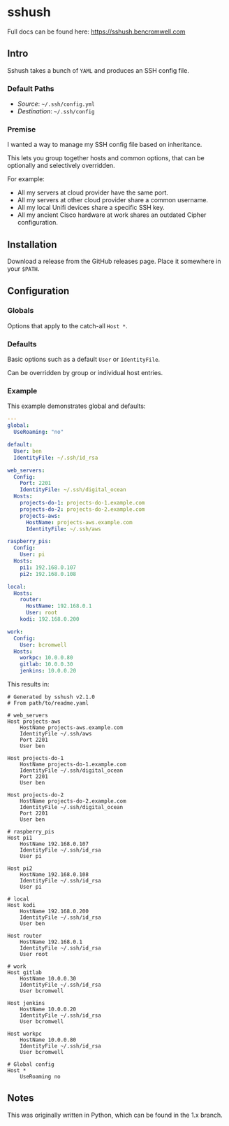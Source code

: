 # sshush

Full docs can be found here: https://sshush.bencromwell.com

## Intro

Sshush takes a bunch of `YAML` and produces an SSH config file.

### Default Paths

- *Source*: `~/.ssh/config.yml`
- *Destination*: `~/.ssh/config`

### Premise

I wanted a way to manage my SSH config file based on inheritance.

This lets you group together hosts and common options, that can be optionally and selectively overridden.

For example:

- All my servers at cloud provider have the same port.
- All my servers at other cloud provider share a common username.
- All my local Unifi devices share a specific SSH key.
- All my ancient Cisco hardware at work shares an outdated Cipher configuration.

## Installation

Download a release from the GitHub releases page. Place it somewhere in your `$PATH`.

## Configuration

### Globals

Options that apply to the catch-all `Host *`.

### Defaults

Basic options such as a default `User` or `IdentityFile`.

Can be overridden by group or individual host entries.

### Example

This example demonstrates global and defaults:

```yaml
---
global:
  UseRoaming: "no"

default:
  User: ben
  IdentityFile: ~/.ssh/id_rsa

web_servers:
  Config:
    Port: 2201
    IdentityFile: ~/.ssh/digital_ocean
  Hosts:
    projects-do-1: projects-do-1.example.com
    projects-do-2: projects-do-2.example.com
    projects-aws:
      HostName: projects-aws.example.com
      IdentityFile: ~/.ssh/aws

raspberry_pis:
  Config:
    User: pi
  Hosts:
    pi1: 192.168.0.107
    pi2: 192.168.0.108

local:
  Hosts:
    router:
      HostName: 192.168.0.1
      User: root
    kodi: 192.168.0.200

work:
  Config:
    User: bcromwell
  Hosts:
    workpc: 10.0.0.80
    gitlab: 10.0.0.30
    jenkins: 10.0.0.20

```

This results in:

```text
# Generated by sshush v2.1.0
# From path/to/readme.yaml

# web_servers
Host projects-aws
    HostName projects-aws.example.com
    IdentityFile ~/.ssh/aws
    Port 2201
    User ben

Host projects-do-1
    HostName projects-do-1.example.com
    IdentityFile ~/.ssh/digital_ocean
    Port 2201
    User ben

Host projects-do-2
    HostName projects-do-2.example.com
    IdentityFile ~/.ssh/digital_ocean
    Port 2201
    User ben

# raspberry_pis
Host pi1
    HostName 192.168.0.107
    IdentityFile ~/.ssh/id_rsa
    User pi

Host pi2
    HostName 192.168.0.108
    IdentityFile ~/.ssh/id_rsa
    User pi

# local
Host kodi
    HostName 192.168.0.200
    IdentityFile ~/.ssh/id_rsa
    User ben

Host router
    HostName 192.168.0.1
    IdentityFile ~/.ssh/id_rsa
    User root

# work
Host gitlab
    HostName 10.0.0.30
    IdentityFile ~/.ssh/id_rsa
    User bcromwell

Host jenkins
    HostName 10.0.0.20
    IdentityFile ~/.ssh/id_rsa
    User bcromwell

Host workpc
    HostName 10.0.0.80
    IdentityFile ~/.ssh/id_rsa
    User bcromwell

# Global config
Host *
    UseRoaming no

```

## Notes

This was originally written in Python, which can be found in the 1.x branch.
